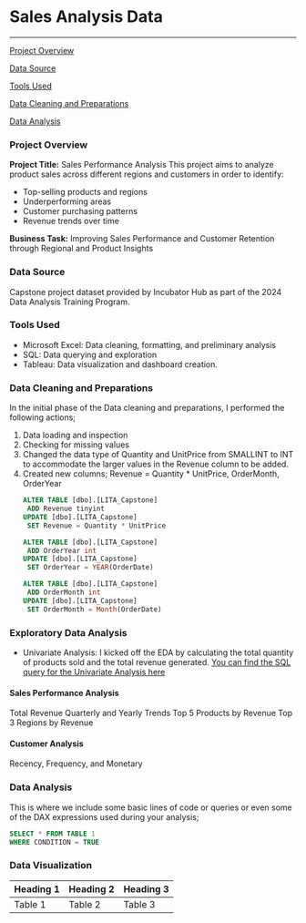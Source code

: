 # Sales Analysis Data


---

[Project Overview](#project-overview)

[Data Source](#data-source)

[Tools Used](#tools-used)

[Data Cleaning and Preparations](#data-cleaning-and-preparations)

[Data Analysis](Data-analysis)

### Project Overview 
**Project Title:** Sales Performance Analysis
This project aims to analyze product sales across different regions and customers in order to identify:
- Top-selling products and regions
- Underperforming areas
- Customer purchasing patterns
- Revenue trends over time

**Business Task:** Improving Sales Performance and Customer Retention through Regional and Product Insights

### Data Source
Capstone project dataset provided by Incubator Hub as part of the 2024 Data Analysis Training Program.

### Tools Used
- Microsoft Excel: Data cleaning, formatting, and preliminary analysis
- SQL: Data querying and exploration
- Tableau: Data visualization and dashboard creation.
    
### Data Cleaning and Preparations
In the initial phase of the Data cleaning and preparations, I performed the following actions;
1. Data loading and inspection
2. Checking for missing values
3. Changed the data type of Quantity and UnitPrice from SMALLINT to INT to accommodate the larger values in the Revenue column to be added.
4. Created new columns; Revenue = Quantity * UnitPrice, OrderMonth, OrderYear
   ``` sql
   ALTER TABLE [dbo].[LITA_Capstone]
	ADD Revenue tinyint
   UPDATE [dbo].[LITA_Capstone]
	SET Revenue = Quantity * UnitPrice

   ALTER TABLE [dbo].[LITA_Capstone]
    ADD OrderYear int
   UPDATE [dbo].[LITA_Capstone]
    SET OrderYear = YEAR(OrderDate)

   ALTER TABLE [dbo].[LITA_Capstone]
    ADD OrderMonth int
   UPDATE [dbo].[LITA_Capstone]
    SET OrderMonth = Month(OrderDate)

### Exploratory Data Analysis
- Univariate Analysis: I kicked off the EDA by calculating the total quantity of products sold and the total revenue generated. [You can find the SQL query for the Univariate Analysis here](https://github.com/Winner360/My_first_project/commit/cab5f0b5795d1c3fa58a4aa3eb3130fba9556cea#diff-1141c2a523c288033ac1fa3586afe07776e9195c449c74722b2544a9eb9c6237R1-R9)

#### Sales Performance Analysis
Total Revenue
Quarterly and Yearly Trends
Top 5 Products by Revenue
Top 3 Regions by Revenue

#### Customer Analysis
Recency, Frequency, and Monetary


### Data Analysis
This is where we include some basic lines of code or queries or even some of the DAX expressions used during your analysis;
```SQL
SELECT * FROM TABLE 1
WHERE CONDITION = TRUE
```
### Data Visualization

| Heading 1 | Heading 2 | Heading 3|
|-----------|---------|----------|
|Table 1|Table 2|Table 3|

